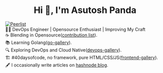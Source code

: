 <h1 align="center">Hi 👋, I'm Asutosh Panda</h1>

[![Peerlist](https://github-readme-badge.peerlist.io/api/measutosh?style=plastic)](https://peerlist.io/measutosh)<br>
👨‍💻 DevOps Engineer | Opensource Enthusiast | Improving My Craft <br>
☕️ Blending in Opensource([contribution list](./cbn-list.md)).<br>
📚 Learning Golang([go-gallery](https://github.com/measutosh/go-gallery)).<br>
🔍 Exploring DevOps and Cloud Native([devops-gallery](https://github.com/measutosh/devops-gallery)).<br>
🏗  #40daysofcode, no framework, pure HTML/CSS/JS([frontend-gallery](https://github.com/measutosh/frontend-gallery)).<br>
🖋 I occasionally write articles on [hashnode blog](https://measutosh.hashnode.dev).

